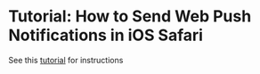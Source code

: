 # Tutorial: How to Send Web Push Notifications in iOS Safari

See this [tutorial](https://devtails.xyz/@adam/how-to-setup-web-push-notifications-in-ios-safari) for instructions
